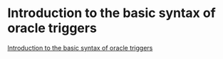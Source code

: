 # Introduction to the basic syntax of oracle triggers
[Introduction to the basic syntax of oracle triggers](https://aiwithcloud.com/2022/09/19/introduction_to_the_basic_syntax_of_oracle_triggers/)